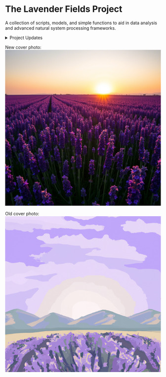 # The Lavender Fields Project
A collection of scripts, models, and simple functions to aid in data analysis and advanced natural system processing frameworks.  

<details>

<summary>Project Updates</summary>

### Update 3.1.25  

Orchestrating subagent frameworks can be done easily with Claude now, [this script](../scripts/Claude_subagent_framework.py) is an example of this implementation.  

### Update 2.22.25 -

Advanced LLM Agent Conversations [released](../scripts/LLM-AgentConversations-TinyTroupe.py)  

### Update 2.18.25 -   

AI Pilot Script [now available](../scripts/AI_pilot.py). Using recursive learning, this experimental script trains a model to pilot a vehicle and a avoid obstacles using recursive learning. 

</details>

New cover photo:  
![new ai photo of lavender fields](../img/lavenderfields_new.png)  


Old cover photo:  
![ai photo of lavender fields](../img/lavenderfields.png)  

